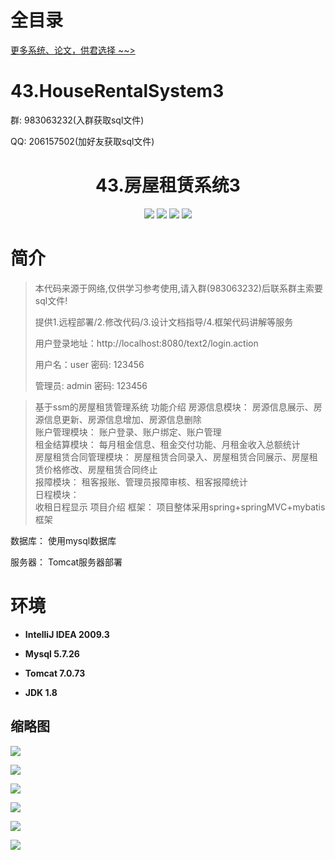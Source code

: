 # 全目录

[更多系统、论文，供君选择 ~~>](https://www.bitwise.net.cn)

# 43.HouseRentalSystem3

<p>群: 983063232(入群获取sql文件)</p>
<p>QQ: 206157502(加好友获取sql文件)</p>

<p><h1 align="center">43.房屋租赁系统3</h1></p>

<p align="center">
	<img src="https://img.shields.io/badge/jdk-1.8-orange.svg"/>
    <img src="https://img.shields.io/badge/spring-5.x-lightgrey.svg"/>
    <img src="https://img.shields.io/badge/springmvc-3.x-blue.svg"/>
    <img src="https://img.shields.io/badge/mybatis-3.x-blue.svg"/>
</p>

# 简介

> 本代码来源于网络,仅供学习参考使用,请入群(983063232)后联系群主索要sql文件!
>
> 提供1.远程部署/2.修改代码/3.设计文档指导/4.框架代码讲解等服务
>
> 用户登录地址：http://localhost:8080/text2/login.action
>
> 用户名：user   密码: 123456
>
> 管理员: admin   密码: 123456
>

> 
> 
>基于ssm的房屋租赁管理系统
功能介绍
房源信息模块： 
房源信息展示、房源信息更新、房源信息增加、房源信息删除    
账户管理模块： 
账户登录、账户绑定、账户管理   
租金结算模块： 
每月租金信息、租金交付功能、月租金收入总额统计  
房屋租赁合同管理模块： 
房屋租赁合同录入、房屋租赁合同展示、房屋租赁价格修改、房屋租赁合同终止  
报障模块： 
租客报账、管理员报障审核、租客报障统计   
日程模块：  
收租日程显示
项目介绍
框架：
项目整体采用spring+springMVC+mybatis框架

数据库：
使用mysql数据库

服务器：
Tomcat服务器部署



# 环境

- <b>IntelliJ IDEA 2009.3</b>

- <b>Mysql 5.7.26</b>

- <b>Tomcat 7.0.73</b>

- <b>JDK 1.8</b>


## 缩略图

![](https://img2020.cnblogs.com/blog/588112/202103/588112-20210306074957398-857636567.jpg)

![](https://img2020.cnblogs.com/blog/588112/202103/588112-20210306075005385-687600546.jpg)

![](https://img2020.cnblogs.com/blog/588112/202103/588112-20210306075019491-1101053197.jpg)

![](https://img2020.cnblogs.com/blog/588112/202103/588112-20210306075026642-1565250698.jpg)

![](https://img2020.cnblogs.com/blog/588112/202103/588112-20210306075033671-1511562914.jpg)

![](https://img2020.cnblogs.com/blog/588112/202103/588112-20210306075049421-1506732928.jpg)



